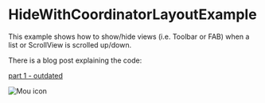 HideWithCoordinatorLayoutExample
=============

This example shows how to show/hide views (i.e. Toolbar or FAB) when a list or ScrollView is scrolled up/down.

There is a blog post explaining the code:

[part 1 - outdated](https://github.com/pintukumarpatil/HideWithCoordinatorLayout/blob/master/app/src/screen/device-2016-08-31-143301.png)

![Mou icon](https://github.com/pintukumarpatil/HideWithCoordinatorLayout/blob/master/app/src/screen/device-2016-08-31-143301.png)